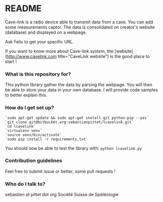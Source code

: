 # README #

Cave-link is a radio device able to transmit data from a cave. You can add some measurements captor.
The data is consolidated on creator's website (database) and displayed on a webpage.

Ask Felix to get your specific URL.

If you want to know more about Cave-link system, the [website](http://www.cavelink.com title="CaveLink website") is the good place to start !

### What is this repository for? ###

This python library gather the data by parsing the webpage. You will then be able to store your data in your own database.
I will provide code samples to better explain this.

### How do I get set up? ###
~~~~
`sudo apt-get update && sudo apt-get install git python-pip --yes`
`git clone git@bitbucket.org:sebastienpittet/lcavelink.git`
`cd lcavelink`
`virtualenv venv`
`source venv/bin/activate`
`sudo pip install -r requirements.txt`
~~~~

You should now be able to test the library with:
`python lcavelink.py`

### Contribution guidelines ###

Feel free to submit issue or better, some pull requests !

### Who do I talk to? ###

sebastien at pittet dot org
Société Suisse de Spéléologie
